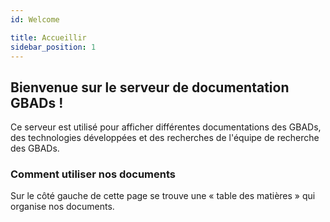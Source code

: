 ```yaml
---
id: Welcome

title: Accueillir
sidebar_position: 1
---
```



<h2>Bienvenue sur le serveur de documentation GBADs !</h2>

<p>Ce serveur est utilisé pour afficher différentes documentations des GBADs, des technologies développées et des recherches de l'équipe de recherche des GBADs.</p>

<h3>Comment utiliser nos documents</h3>

<p>Sur le côté gauche de cette page se trouve une « table des matières » qui organise nos documents.</p>

